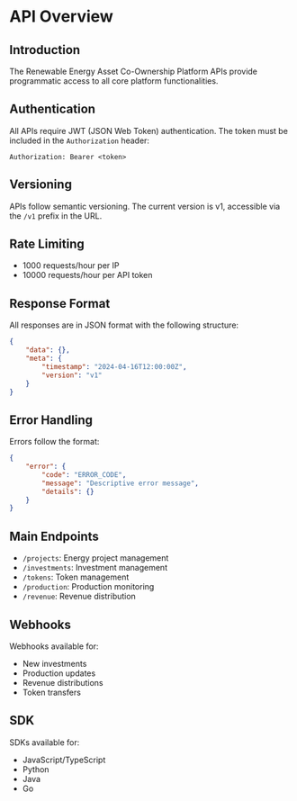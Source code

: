 # API Overview

## Introduction
The Renewable Energy Asset Co-Ownership Platform APIs provide programmatic access to all core platform functionalities.

## Authentication
All APIs require JWT (JSON Web Token) authentication. The token must be included in the `Authorization` header:
```
Authorization: Bearer <token>
```

## Versioning
APIs follow semantic versioning. The current version is v1, accessible via the `/v1` prefix in the URL.

## Rate Limiting
- 1000 requests/hour per IP
- 10000 requests/hour per API token

## Response Format
All responses are in JSON format with the following structure:
```json
{
    "data": {},
    "meta": {
        "timestamp": "2024-04-16T12:00:00Z",
        "version": "v1"
    }
}
```

## Error Handling
Errors follow the format:
```json
{
    "error": {
        "code": "ERROR_CODE",
        "message": "Descriptive error message",
        "details": {}
    }
}
```

## Main Endpoints
- `/projects`: Energy project management
- `/investments`: Investment management
- `/tokens`: Token management
- `/production`: Production monitoring
- `/revenue`: Revenue distribution

## Webhooks
Webhooks available for:
- New investments
- Production updates
- Revenue distributions
- Token transfers

## SDK
SDKs available for:
- JavaScript/TypeScript
- Python
- Java
- Go 
